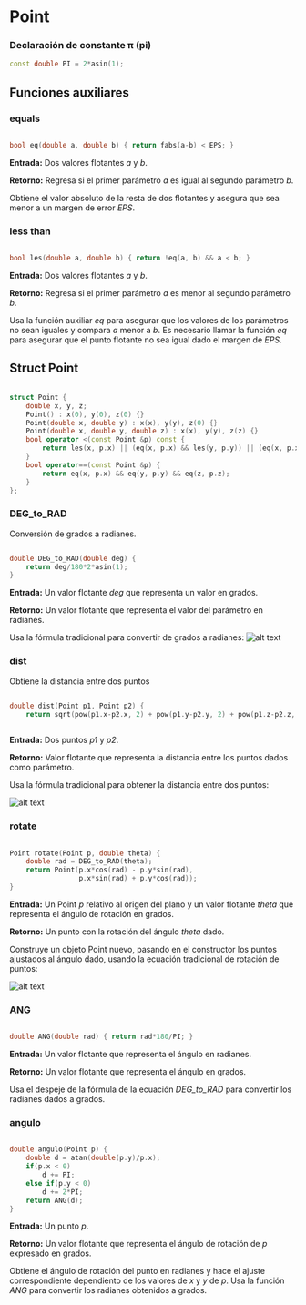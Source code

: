 # Point

### Declaración de constante π (pi)
```cpp
const double PI = 2*asin(1);
```
## Funciones auxiliares

### equals
```cpp

bool eq(double a, double b) { return fabs(a-b) < EPS; }

```

**Entrada:** Dos valores flotantes _a_ y _b_.

**Retorno:** Regresa si el primer parámetro _a_ es igual al segundo parámetro _b_.

Obtiene el valor absoluto de la resta de dos flotantes y asegura que sea menor a un margen de error _EPS_.

### less than
```cpp

bool les(double a, double b) { return !eq(a, b) && a < b; }

```

**Entrada:** Dos valores flotantes _a_ y _b_.

**Retorno:** Regresa si el primer parámetro _a_ es menor al segundo parámetro _b_.

Usa la función auxiliar _eq_ para asegurar que los valores de los parámetros no sean iguales y compara _a_ menor a _b_. Es necesario llamar la función _eq_ para asegurar que el punto flotante no sea igual dado el margen de _EPS_.

## Struct Point

```cpp

struct Point {
	double x, y, z;
	Point() : x(0), y(0), z(0) {}
	Point(double x, double y) : x(x), y(y), z(0) {}
	Point(double x, double y, double z) : x(x), y(y), z(z) {}
	bool operator <(const Point &p) const {
        return les(x, p.x) || (eq(x, p.x) && les(y, p.y)) || (eq(x, p.x) && eq(y, p.y) && les(z, p.z));
	}
    bool operator==(const Point &p) {
        return eq(x, p.x) && eq(y, p.y) && eq(z, p.z);
    }
};

```

### DEG_to_RAD

Conversión de grados a radianes.

```cpp

double DEG_to_RAD(double deg) {
    return deg/180*2*asin(1);
}

```

**Entrada:** Un valor flotante _deg_ que representa un valor en grados.

**Retorno:** Un valor flotante que representa el valor del parámetro en radianes.

Usa la fórmula tradicional para convertir de grados a radianes:
![alt text](http://www.radianstodegrees.net/img/degrees-to-radians2.png)

### dist

Obtiene la distancia entre dos puntos

```cpp

double dist(Point p1, Point p2) {
	return sqrt(pow(p1.x-p2.x, 2) + pow(p1.y-p2.y, 2) + pow(p1.z-p2.z, 2)); }
	
```

**Entrada:** Dos puntos _p1_ y _p2_.

**Retorno:** Valor flotante que representa la distancia entre los puntos dados como parámetro.

Usa la fórmula tradicional para obtener la distancia entre dos puntos:

![alt text](http://www.onlinemath4all.com/images/dbtpformula.png)

### rotate

```cpp

Point rotate(Point p, double theta) {
	double rad = DEG_to_RAD(theta);
	return Point(p.x*cos(rad) - p.y*sin(rad),
				 p.x*sin(rad) + p.y*cos(rad));
}

```

**Entrada:** Un Point _p_ relativo al origen del plano y un valor flotante _theta_ que representa el ángulo de rotación en grados.

**Retorno:** Un punto con la rotación del ángulo _theta_ dado.

Construye un objeto Point nuevo, pasando en el constructor los puntos ajustados al ángulo dado, usando la ecuación tradicional de rotación de puntos:

![alt text](https://wikimedia.org/api/rest_v1/media/math/render/svg/4e8193cc301ba228063af7ecdf292c2b8c7e76d3)

### ANG

```cpp

double ANG(double rad) { return rad*180/PI; }

```
**Entrada:** Un valor flotante que representa el ángulo en radianes.

**Retorno:** Un valor flotante que representa el ángulo en grados.

Usa el despeje de la fórmula de la ecuación _DEG_to_RAD_ para convertir los radianes dados a grados.

### angulo 

```cpp

double angulo(Point p) {
	double d = atan(double(p.y)/p.x);
	if(p.x < 0)
		d += PI;
	else if(p.y < 0)
		d += 2*PI;
	return ANG(d);
}

```
**Entrada:** Un punto _p_.

**Retorno:** Un valor flotante que representa el ángulo de rotación de _p_ expresado en grados.

Obtiene el ángulo de rotación del punto en radianes y hace el ajuste correspondiente dependiento de los valores de _x_ y _y_ de _p_. Usa la función _ANG_ para convertir los radianes obtenidos a grados.
